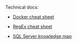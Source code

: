 Technical docs:

- [Docker cheat sheet](DockerCheatSheet.html)

- [RegEx cheat sheet](RegExCheatSheet.html)

- [SQL Server knowledge map](SqlServerKnowledgeMap.html)
